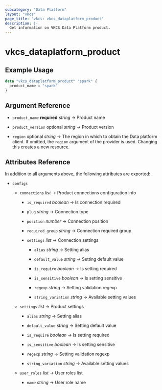 ```yaml
---
subcategory: "Data Platform"
layout: "vkcs"
page_title: "vkcs: vkcs_dataplatform_product"
description: |-
  Get information on VKCS Data Platform product.
---
```


# vkcs_dataplatform_product



## Example Usage

```terraform
data "vkcs_dataplatform_product" "spark" {
  product_name = "spark"
}
```

## Argument Reference
- `product_name` **required** *string* &rarr;  Product name

- `product_version` optional *string* &rarr;  Product version

- `region` optional *string* &rarr;  The region in which to obtain the Data platform client. If omitted, the `region` argument of the provider is used. Changing this creates a new resource.


## Attributes Reference
In addition to all arguments above, the following attributes are exported:
- `configs` 
    - `connections`  *list* &rarr;  Product connections configuration info
        - `is_required` *boolean* &rarr;  Is connection required

        - `plug` *string* &rarr;  Connection type

        - `position` *number* &rarr;  Connection position

        - `required_group` *string* &rarr;  Connection required group

        - `settings`  *list* &rarr;  Connection settings
            - `alias` *string* &rarr;  Setting alias

            - `default_value` *string* &rarr;  Setting default value

            - `is_require` *boolean* &rarr;  Is setting required

            - `is_sensitive` *boolean* &rarr;  Is setting sensitive

            - `regexp` *string* &rarr;  Setting validation regexp

            - `string_variation` *string* &rarr;  Available setting values



    - `settings`  *list* &rarr;  Product settings
        - `alias` *string* &rarr;  Setting alias

        - `default_value` *string* &rarr;  Setting default value

        - `is_require` *boolean* &rarr;  Is setting required

        - `is_sensitive` *boolean* &rarr;  Is setting sensitive

        - `regexp` *string* &rarr;  Setting validation regexp

        - `string_variation` *string* &rarr;  Available setting values


    - `user_roles`  *list* &rarr;  User roles list
        - `name` *string* &rarr;  User role name




